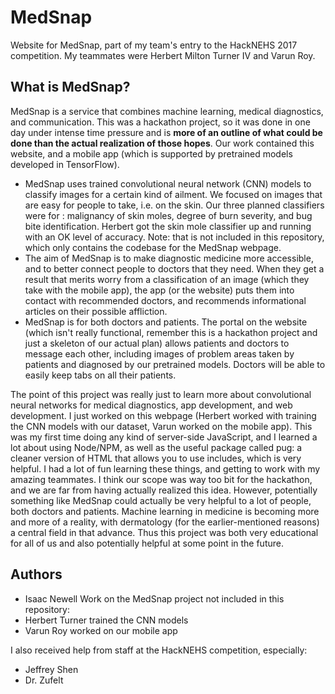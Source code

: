# MedSnap
Website for MedSnap, part of my team's entry to the HackNEHS 2017 competition. My teammates were Herbert Milton Turner IV and Varun Roy.

## What is MedSnap?
MedSnap is a service that combines machine learning, medical diagnostics, and communication. This was a hackathon project, so it was done in one day under intense time pressure and is **more of an outline of what could be done than the actual realization of those hopes**. Our work contained this website, and a mobile app (which is supported by pretrained models developed in TensorFlow).
* MedSnap uses trained convolutional neural network (CNN) models to classify images for a certain kind of ailment. We focused on images that are easy for people to take, i.e. on the skin. Our three planned classifiers were for : malignancy of skin moles, degree of burn severity, and bug bite identification. Herbert got the skin mole classifier up and running with an OK level of accuracy. Note: that is not included in this repository, which only contains the codebase for the MedSnap webpage.
* The aim of MedSnap is to make diagnostic medicine more accessible, and to better connect people to doctors that they need. When they get a result that merits worry from a classification of an image (which they take with the mobile app), the app (or the website) puts them into contact with recommended doctors, and recommends informational articles on their possible affliction.
* MedSnap is for both doctors and patients. The portal on the website (which isn't really functional, remember this is a hackathon project and just a skeleton of our actual plan) allows patients and doctors to message each other, including images of problem areas taken by patients and diagnosed by our pretrained models. Doctors will be able to easily keep tabs on all their patients.

The point of this project was really just to learn more about convolutional neural networks for medical diagnostics, app development, and web development. I just worked on this webpage (Herbert worked with training the CNN models with our dataset, Varun worked on the mobile app). This was my first time doing any kind of server-side JavaScript, and I learned a lot about using Node/NPM, as well as the useful package called pug: a cleaner version of HTML that allows you to use includes, which is very helpful. I had a lot of fun learning these things, and getting to work with my amazing teammates. I think our scope was way too bit for the hackathon, and we are far from having actually realized this idea. However, potentially something like MedSnap could actually be very helpful to a lot of people, both doctors and patients. Machine learning in medicine is becoming more and more of a reality, with dermatology (for the earlier-mentioned reasons) a central field in that advance. Thus this project was both very educational for all of us and also potentially helpful at some point in the future.

## Authors
* Isaac Newell
Work on the MedSnap project not included in this repository:
* Herbert Turner trained the CNN models
* Varun Roy worked on our mobile app

I also received help from staff at the HackNEHS competition, especially:
* Jeffrey Shen
* Dr. Zufelt

